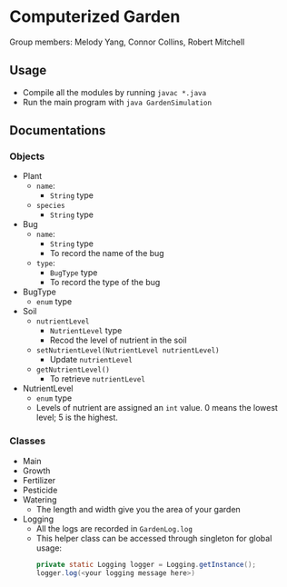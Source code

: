 # Computerized Garden
Group members: Melody Yang, Connor Collins, Robert Mitchell
## Usage
- Compile all the modules by running `javac *.java`
- Run the main program with `java GardenSimulation`

## Documentations
### Objects
- Plant
  - `name`:
    - `String` type
  - `species`
    - `String` type
- Bug
  - `name`:
    - `String` type
    - To record the name of the bug
  - `type`: 
    - `BugType` type
    - To record the type of the bug
- BugType
  - `enum` type
- Soil
  - `nutrientLevel`
    - `NutrientLevel` type
    - Recod the level of nutrient in the soil
  - `setNutrientLevel(NutrientLevel nutrientLevel)`
    - Update `nutrientLevel`
  - `getNutrientLevel()`
    - To retrieve `nutrientLevel`
- NutrientLevel
  - `enum` type
  - Levels of nutrient are assigned an `int` value. 0 means the lowest level; 5 is the highest.
  

### Classes
- Main
- Growth
- Fertilizer 
- Pesticide
- Watering
  - The length and width give you the area of your garden 
- Logging
  - All the logs are recorded in `GardenLog.log`
  - This helper class can be accessed through singleton for global usage: </br>
    ```java
    private static Logging logger = Logging.getInstance();
    logger.log(<your logging message here>)
    ```
